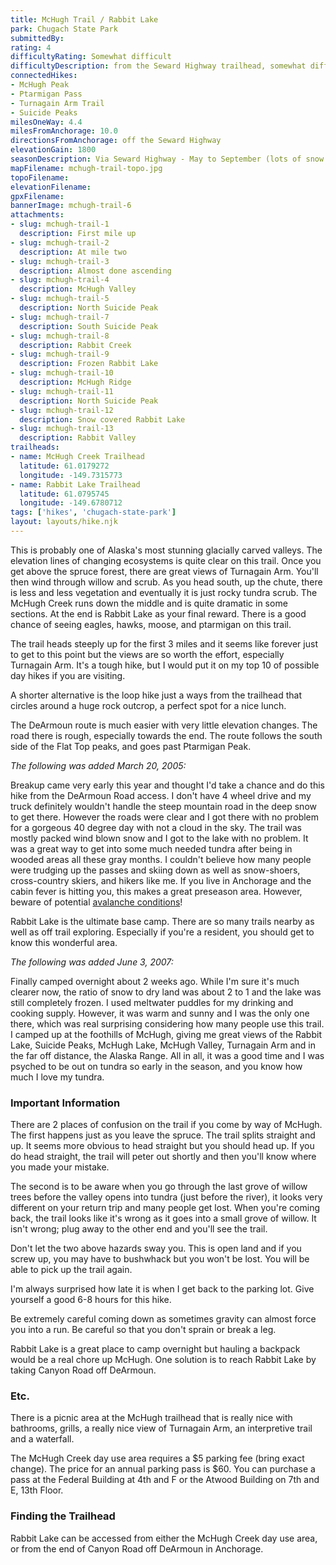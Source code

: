 ```yaml
---
title: McHugh Trail / Rabbit Lake
park: Chugach State Park
submittedBy: 
rating: 4
difficultyRating: Somewhat difficult
difficultyDescription: from the Seward Highway trailhead, somewhat difficult - half the hike is uphill with some pretty steep sections. One small part of the trail is confusing on which direction to go. Plan on at least 6 h
connectedHikes:
- McHugh Peak
- Ptarmigan Pass
- Turnagain Arm Trail
- Suicide Peaks
milesOneWay: 4.4
milesFromAnchorage: 10.0
directionsFromAnchorage: off the Seward Highway
elevationGain: 1800
seasonDescription: Via Seward Highway - May to September (lots of snow past mile 2 in early season). <br />Via DeArmoun Rd - All year but may need snowshoes or skis in winter depending on amount of snow.
mapFilename: mchugh-trail-topo.jpg
topoFilename: 
elevationFilename: 
gpxFilename: 
bannerImage: mchugh-trail-6
attachments:
- slug: mchugh-trail-1
  description: First mile up
- slug: mchugh-trail-2
  description: At mile two
- slug: mchugh-trail-3
  description: Almost done ascending
- slug: mchugh-trail-4
  description: McHugh Valley
- slug: mchugh-trail-5
  description: North Suicide Peak
- slug: mchugh-trail-7
  description: South Suicide Peak
- slug: mchugh-trail-8
  description: Rabbit Creek
- slug: mchugh-trail-9
  description: Frozen Rabbit Lake
- slug: mchugh-trail-10
  description: McHugh Ridge
- slug: mchugh-trail-11
  description: North Suicide Peak
- slug: mchugh-trail-12
  description: Snow covered Rabbit Lake
- slug: mchugh-trail-13
  description: Rabbit Valley
trailheads:
- name: McHugh Creek Trailhead
  latitude: 61.0179272
  longitude: -149.7315773
- name: Rabbit Lake Trailhead
  latitude: 61.0795745
  longitude: -149.6780712
tags: ['hikes', 'chugach-state-park']
layout: layouts/hike.njk
---
```

This is probably one of Alaska's most stunning glacially carved valleys. The elevation lines of changing ecosystems is quite clear on this trail. Once you get above the spruce forest, there are great views of Turnagain Arm. You'll then wind through willow and scrub. As you head south, up the chute, there is less and less vegetation and eventually it is just rocky tundra scrub. The McHugh Creek runs down the middle and is quite dramatic in some sections. At the end is Rabbit Lake as your final reward. There is a good chance of seeing eagles, hawks, moose, and ptarmigan on this trail.

The trail heads steeply up for the first 3 miles and it seems like forever just to get to this point but the views are so worth the effort, especially Turnagain Arm. It's a tough hike, but I would put it on my top 10 of possible day hikes if you are visiting.

A shorter alternative is the loop hike just a ways from the trailhead that circles around a huge rock outcrop, a perfect spot for a nice lunch.

The DeArmoun route is much easier with very little elevation changes. The road there is rough, especially towards the end. The route follows the south side of the Flat Top peaks, and goes past Ptarmigan Peak.

*The following was added March 20, 2005:*

Breakup came very early this year and thought I'd take a chance and do this hike from the DeArmoun Road access. I don't have 4 wheel drive and my truck definitely wouldn't handle the steep mountain road in the deep snow to get there. However the roads were clear and I got there with no problem for a gorgeous 40 degree day with not a cloud in the sky. The trail was mostly packed wind blown snow and I got to the lake with no problem. It was a great way to get into some much needed tundra after being in wooded areas all these gray months. I couldn't believe how many people were trudging up the passes and skiing down as well as snow-shoers, cross-country skiers, and hikers like me. If you live in Anchorage and the cabin fever is hitting you, this makes a great preseason area. However, beware of potential [avalanche conditions](http://alaskahikesearch.com/education/#avalanche)!

Rabbit Lake is the ultimate base camp. There are so many trails nearby as well as off trail exploring. Especially if you're a resident, you should get to know this wonderful area.

*The following was added June 3, 2007:*

Finally camped overnight about 2 weeks ago. While I'm sure it's much clearer now, the ratio of snow to dry land was about 2 to 1 and the lake was still completely frozen. I used meltwater puddles for my drinking and cooking supply. However, it was warm and sunny and I was the only one there, which was real surprising considering how many people use this trail. I camped up at the foothills of McHugh, giving me great views of the Rabbit Lake, Suicide Peaks, McHugh Lake, McHugh Valley, Turnagain Arm and in the far off distance, the Alaska Range. All in all, it was a good time and I was psyched to be out on tundra so early in the season, and you know how much I love my tundra.

### Important Information

There are 2 places of confusion on the trail if you come by way of McHugh. The first happens just as you leave the spruce. The trail splits straight and up. It seems more obvious to head straight but you should head up. If you do head straight, the trail will peter out shortly and then you'll know where you made your mistake.

The second is to be aware when you go through the last grove of willow trees before the valley opens into tundra (just before the river), it looks very different on your return trip and many people get lost. When you're coming back, the trail looks like it's wrong as it goes into a small grove of willow. It isn't wrong; plug away to the other end and you'll see the trail.

Don't let the two above hazards sway you. This is open land and if you screw up, you may have to bushwhack but you won't be lost. You will be able to pick up the trail again.

I'm always surprised how late it is when I get back to the parking lot. Give yourself a good 6-8 hours for this hike.

Be extremely careful coming down as sometimes gravity can almost force you into a run. Be careful so that you don't sprain or break a leg.

Rabbit Lake is a great place to camp overnight but hauling a backpack would be a real chore up McHugh. One solution is to reach Rabbit Lake by taking Canyon Road off DeArmoun.

### Etc.

There is a picnic area at the McHugh trailhead that is really nice with bathrooms, grills, a really nice view of Turnagain Arm, an interpretive trail and a waterfall.

The McHugh Creek day use area requires a $5 parking fee (bring exact change). The price for an annual parking pass is $60. You can purchase a pass at the Federal Building at 4th and F or the Atwood Building on 7th and E, 13th Floor.

### Finding the Trailhead

Rabbit Lake can be accessed from either the McHugh Creek day use area, or from the end of Canyon Road off DeArmoun in Anchorage.
